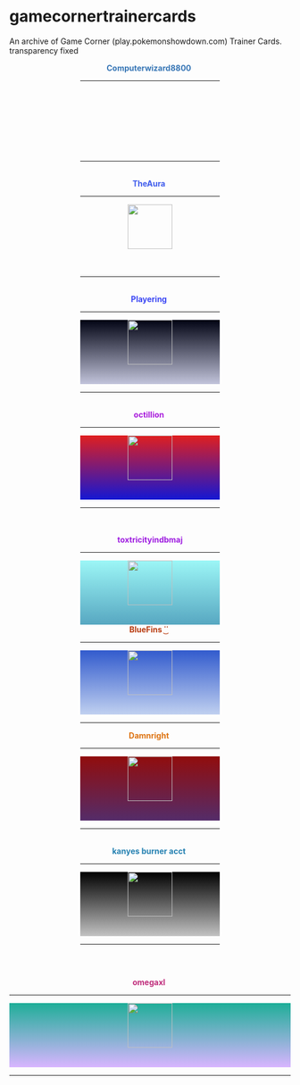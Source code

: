 # gamecornertrainercards

An archive of Game Corner (play.pokemonshowdown.com) Trainer Cards. transparency fixed



<body>
<center><span class="infobox" style="display: inline-block ; width: 250px"><center><b><strong style="color: #3675b5">Computerwizard8800</strong></b>&nbsp;<hr><span style="display: block ; height: 115px"><span style="display: inline-block ; height: 30px ; width: 40px ; background: transparent url(&quot;https://play.pokemonshowdown.com/sprites/pokemonicons-sheet.png?v16&quot;) no-repeat scroll -360px -480px"></span>&nbsp;<br><span style="display: inline-block ; height: 30px ; width: 40px"></span></span><hr><br></center></span></center>


<center><span class="infobox" style="display: inline-block ; width: 250px"><center><b><strong style="color: #3e5bec">TheAura</strong></b>&nbsp;<hr><span style="display: block ; height: 115px"><span style="display: inline-block ; height: 30px ; width: 40px"></span><img src="//play.pokemonshowdown.com/sprites/trainers/allister-masters.png" style="background-color: transparent;" width="80px" height="80px"><span style="display: inline-block ; height: 30px ; width: 40px"></span><br><span style="display: inline-block ; height: 30px ; width: 40px ; background: transparent url(&quot;https://play.pokemonshowdown.com/sprites/pokemonicons-sheet.png?v16&quot;) no-repeat scroll -80px -1770px"></span><span style="display: inline-block ; height: 30px ; width: 40px ; background: transparent url(&quot;https://play.pokemonshowdown.com/sprites/pokemonicons-sheet.png?v16&quot;) no-repeat scroll -120px -1770px"></span><span style="display: inline-block ; height: 30px ; width: 40px ; background: transparent url(&quot;https://play.pokemonshowdown.com/sprites/pokemonicons-sheet.png?v16&quot;) no-repeat scroll -40px -1770px"></span><span style="display: inline-block ; height: 30px ; width: 40px ; background: transparent url(&quot;https://play.pokemonshowdown.com/sprites/pokemonicons-sheet.png?v16&quot;) no-repeat scroll -40px -1770px"></span><span style="display: inline-block ; height: 30px ; width: 40px ; background: transparent url(&quot;https://play.pokemonshowdown.com/sprites/pokemonicons-sheet.png?v16&quot;) no-repeat scroll -120px -1770px"></span><span style="display: inline-block ; height: 30px ; width: 40px ; background: transparent url(&quot;https://play.pokemonshowdown.com/sprites/pokemonicons-sheet.png?v16&quot;) no-repeat scroll -80px -1770px"></span></span><hr><br></center></span></center>


<center><span class="infobox" style="display: inline-block ; width: 250px"><center><b><strong style="color: #3a46f4">Playering</strong></b>&nbsp;<hr><span style="display: block ; height: 115px ; background: linear-gradient(#010313 , #c2c4db)"><span style="display: inline-block ; height: 30px ; width: 40px"></span><img src="//play.pokemonshowdown.com/sprites/trainers/ingo-hisui.png" style="background-color: transparent;" width="80px" height="80px"><span style="display: inline-block ; height: 30px ; width: 40px"></span><br><span style="display: inline-block ; height: 30px ; width: 40px ; background: transparent url(&quot;https://play.pokemonshowdown.com/sprites/pokemonicons-sheet.png?v16&quot;) no-repeat scroll -80px -2010px"></span><span style="display: inline-block ; height: 30px ; width: 40px ; background: transparent url(&quot;https://play.pokemonshowdown.com/sprites/pokemonicons-sheet.png?v16&quot;) no-repeat scroll -200px -2010px"></span><span style="display: inline-block ; height: 30px ; width: 40px ; background: transparent url(&quot;https://play.pokemonshowdown.com/sprites/pokemonicons-sheet.png?v16&quot;) no-repeat scroll -400px -1980px"></span><span style="display: inline-block ; height: 30px ; width: 40px ; background: transparent url(&quot;https://play.pokemonshowdown.com/sprites/pokemonicons-sheet.png?v16&quot;) no-repeat scroll -360px -1680px"></span><span style="display: inline-block ; height: 30px ; width: 40px ; background: transparent url(&quot;https://play.pokemonshowdown.com/sprites/pokemonicons-sheet.png?v16&quot;) no-repeat scroll -200px -3330px"></span><span style="display: inline-block ; height: 30px ; width: 40px ; background: transparent url(&quot;https://play.pokemonshowdown.com/sprites/pokemonicons-sheet.png?v16&quot;) no-repeat scroll -160px -3300px"></span></span><hr><br></center></span></center>

<center><span class="infobox" style="display: inline-block ; width: 250px"><center><b><strong style="color: #a81bdc">octillion</strong></b>&nbsp;<hr><span style="display: block ; height: 115px ; background: linear-gradient(#e01f1f , #1417d3)"><span style="display: inline-block ; height: 30px ; width: 40px"></span><img src="//play.pokemonshowdown.com/sprites/trainers/iono.png" style="background-color: transparent;" width="80px" height="80px"><span style="display: inline-block ; height: 30px ; width: 40px"></span><br><span style="display: inline-block ; height: 30px ; width: 40px ; background: transparent url(&quot;https://play.pokemonshowdown.com/sprites/pokemonicons-sheet.png?v16&quot;) no-repeat scroll -320px -540px"></span><span style="display: inline-block ; height: 30px ; width: 40px ; background: transparent url(&quot;https://play.pokemonshowdown.com/sprites/pokemonicons-sheet.png?v16&quot;) no-repeat scroll -440px -1950px"></span><span style="display: inline-block ; height: 30px ; width: 40px ; background: transparent url(&quot;https://play.pokemonshowdown.com/sprites/pokemonicons-sheet.png?v16&quot;) no-repeat scroll -160px -2490px"></span><span style="display: inline-block ; height: 30px ; width: 40px ; background: transparent url(&quot;https://play.pokemonshowdown.com/sprites/pokemonicons-sheet.png?v16&quot;) no-repeat scroll -160px -3480px"></span><span style="display: inline-block ; height: 30px ; width: 40px ; background: transparent url(&quot;https://play.pokemonshowdown.com/sprites/pokemonicons-sheet.png?v16&quot;) no-repeat scroll -0px -2940px"></span><span style="display: inline-block ; height: 30px ; width: 40px ; background: transparent url(&quot;https://play.pokemonshowdown.com/sprites/pokemonicons-sheet.png?v16&quot;) no-repeat scroll -40px -2010px"></span></span><hr><br></center></span></center>

<center><br><span class="infobox" style="display: inline-block ; width: 250px"><center><b><strong style="color: #9e1ce0">toxtricityindbmaj</strong></b><hr><span style="display: block ; height: 115px ; background: linear-gradient(#9cf6f6 , #57a7c1)"><span style="display: inline-block ; height: 30px ; width: 40px"></span><img src="//play.pokemonshowdown.com/sprites/trainers/hilda-masters3.png" style="background-color: transparent;" width="80px" height="80px"><span style="display: inline-block ; height: 30px ; width: 40px"></span><br><span style="display: inline-block ; height: 30px ; width: 40px ; background: transparent url(&quot;https://play.pokemonshowdown.com/sprites/pokemonicons-sheet.png?v16&quot;) no-repeat scroll -40px -3300px"></span><span style="display: inline-block ; height: 30px ; width: 40px ; background: transparent url(&quot;https://play.pokemonshowdown.com/sprites/pokemonicons-sheet.png?v16&quot;) no-repeat scroll -200px -3390px"></span><span style="display: inline-block ; height: 30px ; width: 40px ; background: transparent url(&quot;https://play.pokemonshowdown.com/sprites/pokemonicons-sheet.png?v16&quot;) no-repeat scroll -240px -3390px"></span><span style="display: inline-block ; height: 30px ; width: 40px ; background: transparent url(&quot;https://play.pokemonshowdown.com/sprites/pokemonicons-sheet.png?v16&quot;) no-repeat scroll -80px -3300px"></span><span style="display: inline-block ; height: 30px ; width: 40px ; background: transparent url(&quot;https://play.pokemonshowdown.com/sprites/pokemonicons-sheet.png?v16&quot;) no-repeat scroll -160px -3390px"></span></span></center></span><br></center>


<center><span class="infobox" style="display: inline-block ; width: 250px"><center><b><strong style="color: #b93d13">BlueFins ˙͜˙</strong></b>&nbsp;<hr><span style="display: block ; height: 115px ; background: linear-gradient(#325bcd , #c0d0f0)"><span style="display: inline-block ; height: 30px ; width: 40px"></span><img src="//play.pokemonshowdown.com/sprites/trainers/freediver.png"  style="background-color: transparent;" width="80px" height="80px"><span style="display: inline-block ; height: 30px ; width: 40px"></span><br><span style="display: inline-block ; height: 30px ; width: 40px ; background: transparent url(&quot;https://play.pokemonshowdown.com/sprites/pokemonicons-sheet.png?v16&quot;) no-repeat scroll -120px -420px"></span><span style="display: inline-block ; height: 30px ; width: 40px ; background: transparent url(&quot;https://play.pokemonshowdown.com/sprites/pokemonicons-sheet.png?v16&quot;) no-repeat scroll -80px -420px"></span><span style="display: inline-block ; height: 30px ; width: 40px ; background: transparent url(&quot;https://play.pokemonshowdown.com/sprites/pokemonicons-sheet.png?v16&quot;) no-repeat scroll -240px -900px"></span><span style="display: inline-block ; height: 30px ; width: 40px ; background: transparent url(&quot;https://play.pokemonshowdown.com/sprites/pokemonicons-sheet.png?v16&quot;) no-repeat scroll -200px -2430px"></span><span style="display: inline-block ; height: 30px ; width: 40px ; background: transparent url(&quot;https://play.pokemonshowdown.com/sprites/pokemonicons-sheet.png?v16&quot;) no-repeat scroll -160px -2430px"></span><span style="display: inline-block ; height: 30px ; width: 40px ; background: transparent url(&quot;https://play.pokemonshowdown.com/sprites/pokemonicons-sheet.png?v16&quot;) no-repeat scroll -320px -900px"></span></span><hr></center></span></center>

<center><span class="infobox" style="display: inline-block ; width: 250px"><center><b><strong style="color: #dd7311">Damnright</strong></b>&nbsp;<hr><span style="display: block ; height: 115px ; background: linear-gradient(#910d0d , #542c69)"><span style="display: inline-block ; height: 30px ; width: 40px"></span><img src="//play.pokemonshowdown.com/sprites/trainers/mai.png" style="background-color: transparent;" width="80px" height="80px"><span style="display: inline-block ; height: 30px ; width: 40px"></span><br><span style="display: inline-block ; height: 30px ; width: 40px ; background: transparent url(&quot;https://play.pokemonshowdown.com/sprites/pokemonicons-sheet.png?v16&quot;) no-repeat scroll -400px -180px"></span><span style="display: inline-block ; height: 30px ; width: 40px ; background: transparent url(&quot;https://play.pokemonshowdown.com/sprites/pokemonicons-sheet.png?v16&quot;) no-repeat scroll -240px -1140px"></span><span style="display: inline-block ; height: 30px ; width: 40px ; background: transparent url(&quot;https://play.pokemonshowdown.com/sprites/pokemonicons-sheet.png?v16&quot;) no-repeat scroll -240px -1170px"></span><span style="display: inline-block ; height: 30px ; width: 40px ; background: transparent url(&quot;https://play.pokemonshowdown.com/sprites/pokemonicons-sheet.png?v16&quot;) no-repeat scroll -400px -1080px"></span><span style="display: inline-block ; height: 30px ; width: 40px ; background: transparent url(&quot;https://play.pokemonshowdown.com/sprites/pokemonicons-sheet.png?v16&quot;) no-repeat scroll -320px -600px"></span><span style="display: inline-block ; height: 30px ; width: 40px ; background: transparent url(&quot;https://play.pokemonshowdown.com/sprites/pokemonicons-sheet.png?v16&quot;) no-repeat scroll -200px -570px"></span></span><hr><br></center></span></center>


<body><center><span class="infobox" style="display: inline-block ; width: 250px"><center><b><strong style="color: #2480b1">kanyes burner acct</strong></b>&nbsp;<hr><span style="display: block ; height: 115px ; background: linear-gradient(#000000 , #c2c2c2)"><span style="display: inline-block ; height: 30px ; width: 40px ; background: transparent url(&quot;https://play.pokemonshowdown.com/sprites/pokemonicons-sheet.png?v16&quot;) no-repeat scroll -280px -870px"></span><img src="//play.pokemonshowdown.com/sprites/trainers/lusamine-nihilego.png" style="background-color: transparent;" width="80px" height="80px"><span style="display: inline-block ; height: 30px ; width: 40px ; background: transparent url(&quot;https://play.pokemonshowdown.com/sprites/pokemonicons-sheet.png?v16&quot;) no-repeat scroll -320px -870px"></span><br><span style="display: inline-block ; height: 30px ; width: 40px"></span></span><hr><br></center></span>
    <br>
    
<span class="infobox" style="display: inline-block ; width: 250px"><center><b><strong style="color: #bf2b7a">omegaxl</strong></b>&nbsp;<hr><span style="display: block ; height: 115px ; background: linear-gradient(#1eae98 , #d8b5ff)"><span style="display: inline-block ; height: 30px ; width: 40px"></span><img src="//play.pokemonshowdown.com/sprites/trainers-custom/omegaxl.png" style="background-color: transparent;" width="80px" height="80px"><span style="display: inline-block ; height: 30px ; width: 40px"></span><br><span style="display: inline-block ; height: 30px ; width: 40px ; background: transparent url(&quot;https://play.pokemonshowdown.com/sprites/pokemonicons-sheet.png?v16&quot;) no-repeat scroll -240px -390px"></span><span style="display: inline-block ; height: 30px ; width: 40px ; background: transparent url(&quot;https://play.pokemonshowdown.com/sprites/pokemonicons-sheet.png?v16&quot;) no-repeat scroll -0px -660px"></span><span style="display: inline-block ; height: 30px ; width: 40px ; background: transparent url(&quot;https://play.pokemonshowdown.com/sprites/pokemonicons-sheet.png?v16&quot;) no-repeat scroll -240px -390px"></span><span style="display: inline-block ; height: 30px ; width: 40px ; background: transparent url(&quot;https://play.pokemonshowdown.com/sprites/pokemonicons-sheet.png?v16&quot;) no-repeat scroll -0px -660px"></span><span style="display: inline-block ; height: 30px ; width: 40px ; background: transparent url(&quot;https://play.pokemonshowdown.com/sprites/pokemonicons-sheet.png?v16&quot;) no-repeat scroll -240px -390px"></span><span style="display: inline-block ; height: 30px ; width: 40px ; background: transparent url(&quot;https://play.pokemonshowdown.com/sprites/pokemonicons-sheet.png?v16&quot;) no-repeat scroll -240px -3000px"></span></span><hr><br></center></span></center>
</body>


</body>
